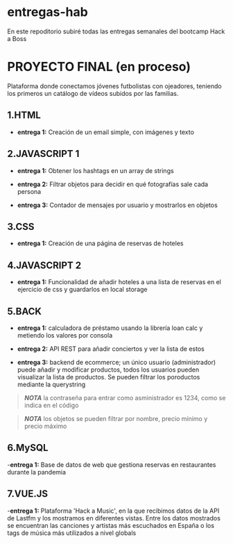 # entregas-hab

En este repoditorio subiré todas las entregas semanales del bootcamp Hack a Boss

# PROYECTO FINAL (en proceso)
Plataforma donde conectamos jóvenes futbolistas con ojeadores,  teniendo los primeros un catálogo de vídeos subidos por las familias.

## 1.HTML
- **entrega 1:** Creación de un email simple, con imágenes y texto

## 2.JAVASCRIPT 1
- **entrega 1:** Obtener los hashtags en un array de strings

- **entrega 2:** Filtrar objetos para decidir en qué fotografías sale cada persona

- **entrega 3:** Contador de mensajes por usuario y mostrarlos en objetos

## 3.CSS
- **entrega 1:** Creación de una página de reservas de hoteles

## 4.JAVASCRIPT 2
- **entrega 1:** Funcionalidad de añadir hoteles a una lista de reservas en el ejercicio de css y guardarlos en local storage

## 5.BACK
- **entrega 1:** calculadora de préstamo usando la librería loan calc y metiendo los valores por consola

- **entrega 2:** API REST para añadir conciertos y ver la lista de estos

- **entrega 3:** backend de ecommerce; un único usuario (administrador) puede añadir y modificar productos, todos los
                usuarios pueden visualizar la lista de productos. Se pueden filtrar los poroductos mediante la querystring
 >***NOTA*** la contraseña para entrar como asministrador es 1234, como se indica en el código

 >***NOTA*** los objetos se pueden filtrar por nombre, precio mínimo y precio máximo

 ## 6.MySQL
 -**entrega 1:** Base de datos de web que gestiona reservas en restaurantes durante la pandemia

 ## 7.VUE.JS
 -**entrega 1:** Plataforma 'Hack a Music', en la que recibimos datos de la API de Lastfm y los mostramos en diferentes vistas. Entre los datos mostrados se encuentran las canciones y artistas más escuchados en España o los tags de música más utilizados a nivel globals